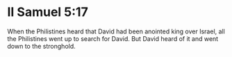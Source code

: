 # II Samuel 5:17

When the Philistines heard that David had been anointed king over Israel, all the Philistines went up to search for David. But David heard of it and went down to the stronghold.
